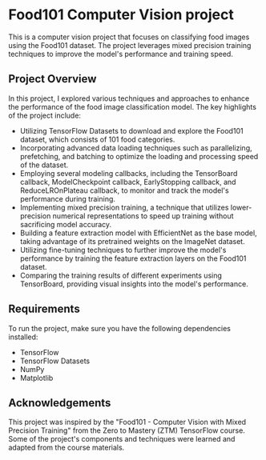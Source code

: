 # Food101 Computer Vision project

This is a computer vision project that focuses on classifying food images using the Food101 dataset. 
The project leverages mixed precision training techniques to improve the model's performance and training speed.

## Project Overview
In this project, I explored various techniques and approaches to enhance the performance of the food image classification model. 
The key highlights of the project include:

- Utilizing TensorFlow Datasets to download and explore the Food101 dataset, which consists of 101 food categories.
- Incorporating advanced data loading techniques such as parallelizing, prefetching, and batching to optimize the loading and processing speed of the dataset.
- Employing several modeling callbacks, including the TensorBoard callback, ModelCheckpoint callback, EarlyStopping callback, and ReduceLROnPlateau callback, to monitor and track the model's performance during training.
- Implementing mixed precision training, a technique that utilizes lower-precision numerical representations to speed up training without sacrificing model accuracy.
- Building a feature extraction model with EfficientNet as the base model, taking advantage of its pretrained weights on the ImageNet dataset.
- Utilizing fine-tuning techniques to further improve the model's performance by training the feature extraction layers on the Food101 dataset.
- Comparing the training results of different experiments using TensorBoard, providing visual insights into the model's performance.

## Requirements
To run the project, make sure you have the following dependencies installed:

- TensorFlow
- TensorFlow Datasets
- NumPy
- Matplotlib

## Acknowledgements
This project was inspired by the "Food101 - Computer Vision with Mixed Precision Training" from the Zero to Mastery (ZTM) TensorFlow course. Some of the project's components and techniques were learned and adapted from the course materials.

